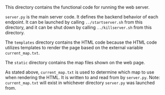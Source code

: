 This directory contains the functional code for running the web server. 

`server.py` is the main server code. It defines the backend behavior of each endpoint. It can be launched by calling `../startserver.sh` from this directory, and it can be shut down by calling `../killserver.sh` from this directory. 

The `templates` directory contains the HTML code because the HTML code utilizes templates to render the page based on the external variable `current_map.txt`.

The `static` directory contains the map files shown on the web page.

As stated above, `current_map.txt` is used to determine which map to use when rendering the HTML. It is written to and read from by `server.py`. 
Note: `current_map.txt` will exist in whichever directory `server.py` was launched from.


